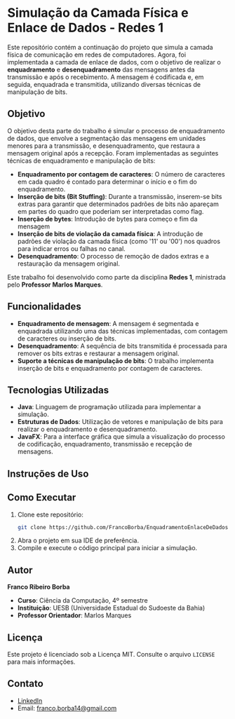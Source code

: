 # Simulação da Camada Física e Enlace de Dados - Redes 1

Este repositório contém a continuação do projeto que simula a camada física de comunicação em redes de computadores. Agora, foi implementada a camada de enlace de dados, com o objetivo de realizar o **enquadramento** e **desenquadramento** das mensagens antes da transmissão e após o recebimento. A mensagem é codificada e, em seguida, enquadrada e transmitida, utilizando diversas técnicas de manipulação de bits.

## Objetivo

O objetivo desta parte do trabalho é simular o processo de enquadramento de dados, que envolve a segmentação das mensagens em unidades menores para a transmissão, e desenquadramento, que restaura a mensagem original após a recepção. Foram implementadas as seguintes técnicas de enquadramento e manipulação de bits:

- **Enquadramento por contagem de caracteres**: O número de caracteres em cada quadro é contado para determinar o início e o fim do enquadramento.
- **Inserção de bits (Bit Stuffing)**: Durante a transmissão, inserem-se bits extras para garantir que determinados padrões de bits não apareçam em partes do quadro que poderiam ser interpretadas como flag.
- **Inserção de bytes**: Introdução de bytes para começo e fim da mensagem 
- **Inserção de bits de violação da camada física**: A introdução de padrões de violação da camada física (como '11' ou '00') nos quadros para indicar erros ou falhas no canal.
- **Desenquadramento**: O processo de remoção de dados extras e a restauração da mensagem original.

Este trabalho foi desenvolvido como parte da disciplina **Redes 1**, ministrada pelo **Professor Marlos Marques**.

## Funcionalidades

- **Enquadramento de mensagem**: A mensagem é segmentada e enquadrada utilizando uma das técnicas implementadas, com contagem de caracteres ou inserção de bits.
- **Desenquadramento**: A sequência de bits transmitida é processada para remover os bits extras e restaurar a mensagem original.
- **Suporte a técnicas de manipulação de bits**: O trabalho implementa inserção de bits e enquadramento por contagem de caracteres.

## Tecnologias Utilizadas

- **Java**: Linguagem de programação utilizada para implementar a simulação.
- **Estruturas de Dados**: Utilização de vetores e manipulação de bits para realizar o enquadramento e desenquadramento.
- **JavaFX**: Para a interface gráfica que simula a visualização do processo de codificação, enquadramento, transmissão e recepção de mensagens.

## Instruções de Uso

## Como Executar
1. Clone este repositório:
   ```bash
   git clone https://github.com/FrancoBorba/EnquadramentoEnlaceDeDados.git
2. Abra o projeto em sua IDE de preferência.
3. Compile e execute o código principal para iniciar a simulação.


## Autor
**Franco Ribeiro Borba**
- **Curso**: Ciência da Computação, 4º semestre
- **Instituição**: UESB (Universidade Estadual do Sudoeste da Bahia)
- **Professor Orientador**: Marlos Marques

## Licença
Este projeto é licenciado sob a Licença MIT. Consulte o arquivo `LICENSE` para mais informações.

## Contato
- [LinkedIn](https://www.linkedin.com/in/franco-borba-37462825b/)
- Email: franco.borba14@gmail.com

